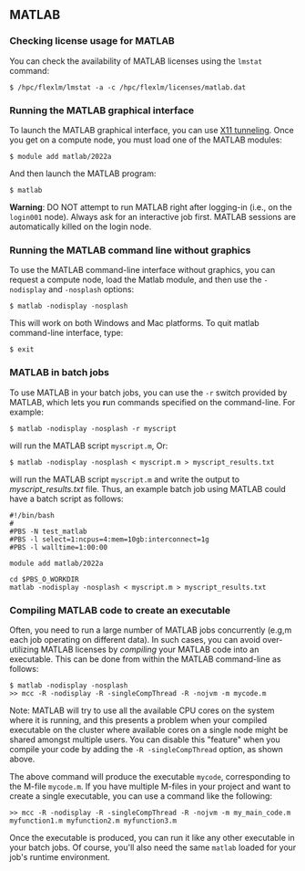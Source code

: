 ## MATLAB



### Checking license usage for MATLAB

You can check the availability of MATLAB licenses
using the `lmstat` command:

~~~
$ /hpc/flexlm/lmstat -a -c /hpc/flexlm/licenses/matlab.dat
~~~

### Running the MATLAB graphical interface

To launch the MATLAB graphical interface, you can use [X11 tunneling](https://www.palmetto.clemson.edu/palmetto/basic/x11_tunneling/). Once you get on a compute node, you must load one of the MATLAB modules:

~~~
$ module add matlab/2022a
~~~

And then launch the MATLAB program:

~~~
$ matlab
~~~

**Warning**: DO NOT attempt to run MATLAB right after
logging-in (i.e., on the `login001` node).
Always ask for an interactive job first.
MATLAB sessions are automatically killed on the login node.

### Running the MATLAB command line without graphics

To use the MATLAB command-line interface without graphics,
you can request a compute node, load the Matlab module, and then use the `-nodisplay` and `-nosplash` options:

~~~
$ matlab -nodisplay -nosplash
~~~

This will work on both Windows and Mac platforms. To quit matlab command-line interface, type:

~~~
$ exit
~~~

### MATLAB in batch jobs

To use MATLAB in your batch jobs,
you can use the `-r` switch provided by MATLAB,
which lets you **r**un commands specified on the command-line.
For example:

~~~
$ matlab -nodisplay -nosplash -r myscript
~~~

will run the MATLAB script `myscript.m`,
Or:

~~~
$ matlab -nodisplay -nosplash < myscript.m > myscript_results.txt
~~~

will run the MATLAB script `myscript.m` and write the output to *myscript_results.txt* file.
Thus, an example batch job using MATLAB could have
a batch script as follows:

~~~
#!/bin/bash
#
#PBS -N test_matlab
#PBS -l select=1:ncpus=4:mem=10gb:interconnect=1g
#PBS -l walltime=1:00:00

module add matlab/2022a

cd $PBS_O_WORKDIR
matlab -nodisplay -nosplash < myscript.m > myscript_results.txt
~~~

### Compiling MATLAB code to create an executable

Often, you need to run a large number of MATLAB jobs
concurrently (e.g,m each job operating on different data).
In such cases, you can avoid over-utilizing MATLAB licenses
by *compiling* your MATLAB code into an executable.
This can be done from within the MATLAB command-line as follows:

~~~
$ matlab -nodisplay -nosplash
>> mcc -R -nodisplay -R -singleCompThread -R -nojvm -m mycode.m
~~~

Note: MATLAB will try to use all the available CPU cores
on the system where it is running, and this presents a problem
when your compiled executable on the cluster where available
cores on a single node might be shared amongst multiple users.
You can disable this "feature" when you compile your code by
adding the `-R -singleCompThread` option, as shown above.

The above command will produce the executable `mycode`, corresponding
to the M-file `mycode.m`. If you have multiple M-files in your project
and want to create a single executable, you can use
a command like the following:

~~~
>> mcc -R -nodisplay -R -singleCompThread -R -nojvm -m my_main_code.m myfunction1.m myfunction2.m myfunction3.m
~~~

Once the executable is produced,
you can run it like any other executable in your batch jobs.
Of course, you'll also need the same `matlab` loaded for your job's runtime environment.
